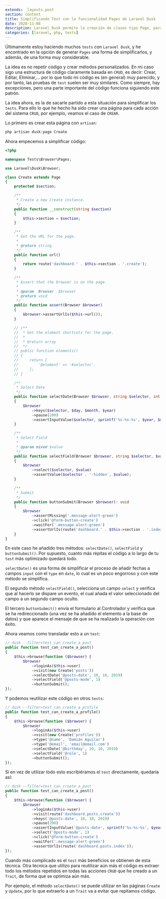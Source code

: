 ```yaml
---
extends: _layouts.post
section: content
title: Simplificando Test con la funcionalidad Pages de Laravel Dusk
date: 2020-11-08
description: Laravel Dusk permite la creación de clases tipo Page, para simplificar y automatizar procesos durante la realización de test
categories: [laravel, php, tests]
---
```


Últimamente estoy haciendo muchos `tests` con `Laravel Dusk`, y he encontrado en la opción de generar `Pages` una forma de simplificarlos, y además, de una forma muy considerable.

La idea es no repetir código y crear métodos personalizados. En mi caso sigo una estructura de código claramente basada en `CRUD`, es decir: Crear, Editar, Eliminar,... por lo que todo mi código es (en general) muy parecido, y por tanto, las pruebas de `test` suelen ser muy similares. Como siempre, hay excepciones, pero una parte importante del código funciona siguiendo este patrón.

La idea ahora, es la de sacarle partido a esta situación para simplificar los `tests`. Para ello lo que he hecho ha sido crear una página para cada acción del sistema `CRUD`, por ejemplo, veamos el caso de `CREAR`. 

Lo primero es crear esta página con `artisan`:

```bash
php artisan dusk:page Create
```

Ahora empecemos a simplificar código:

```php 
<?php

namespace Tests\Browser\Pages;

use Laravel\Dusk\Browser;

class Create extends Page
{
    protected $section;

    /**
     * Create a new Create instance.
     */
    public function __construct(string $section)
    {
        $this->section = $section;
    }

    /**
     * Get the URL for the page.
     *
     * @return string
     */
    public function url()
    {
        return route('dashboard.' . $this->section . '.create');
    }

    /**
     * Assert that the browser is on the page.
     *
     * @param  Browser  $browser
     * @return void
     */
    public function assert(Browser $browser)
    {
        $browser->assertUrlIs($this->url());
    }

    // /**
    //  * Get the element shortcuts for the page.
    //  *
    //  * @return array
    //  */
    // public function elements()
    // {
    //     return [
    //         '@element' => '#selector',
    //     ];
    // }

    /**
     * Select Date
     */
    public function selectDate(Browser $browser, string $selector, int $day, int $month, int $year): void
    {
        $browser
            ->keys($selector, $day, $month, $year)
            ->pause(200)
            ->assertInputValue($selector, sprintf('%s-%s-%s', $year, $month, $day));
    }

    /**
     * Select Field
     *
     * @param mixed $value
     */
    public function selectField(Browser $browser, string $selector, $value): void
    {
        $browser
            ->select($selector, $value)
            ->assertValue($selector . '-hidden', $value);
    }

    /**
     * Submit
     */
    public function buttonSubmit(Browser $browser): void
    {
        $browser
            ->assertMissing('.message-alert-green')
            ->click('@form-button-create')
            ->waitFor('.message-alert-green')
            ->assertUrlIs(route('dashboard.' . $this->section . '.index'));
    }
}

```

En este caso he añadido tres métodos: `selectDate()`, `selectField` y `buttonSubmit()`. Por supuesto, cuanto más répitas el código a lo largo de tu `test` más optimizado quedará todo. 

`selectDate()` es una forma de simplificar el proceso de añadir fechas a campos `input` con el `type` en `date`, lo cual es un poco engorroso y con este método se simplifica.

El segundo método `selectField()`, selecciona un campo `select` y verifica que al hacerlo se dispare un evento, el cual añada el valor seleccionado del campo a un segundo campo oculto.

El tercero `buttonSubmit()` envía el formulario al Controlador y verifica que se ha redireccionado (una vez se ha añadido el elemento a la base de datos) y que aparece el mensaje de que se ha realizado la operación con éxito.

Ahora veamos como transladar esto a un `test`:

```php 
// dusk --filter=test_can_create_a_post
public function test_can_create_a_post()
{
    $this->browse(function ($browser) {
        $browser
            ->loginAs($this->user)
            ->visit(new Create('posts'))
            ->selectDate('@posts-date', 10, 10, 2019)
            ->selectField('@posts-mode', 1)
            ->buttonSubmit();
});
```

Y podemos reutilizar este código en otros `tests`:

```php 
// dusk --filter=test_can_create_a_profile
public function test_can_create_a_profile()
{
    $this->browse(function ($browser) {
        $browser
            ->loginAs($this->user)
            ->visit(new Create('profiles'))
            ->type('@name', 'Damián Aguilar')
            ->type('@email', 'email@email.com')
            ->selectDate('@birthday', 10, 10, 2019)
            ->selectField('@role', 1)
            ->buttonSubmit();
});
```

Si en vez de utilizar todo esto escribiéramos el `test` directamente, quedaría así:

```php 
// dusk --filter=test_can_create_a_post
public function test_can_create_a_post()
{
    $this->browse(function ($browser) {
        $browser
            ->loginAs($this->user)
            ->visit(route('dashboard.posts.create'))
            ->keys('@posts-date', 10, 10, 2019)
            ->pause(200)
            ->assertInputValue('@posts-date', sprintf('%s-%s-%s', $year, $month, $day))
            ->select('@posts-mode', 1)
            ->click('@form-button-create')
            ->waitFor('.message-alert-green')
            ->assertUrlIs(route('dashboard.posts.index'));
});
```

Cuando más complicado es el `test` más beneficios se obtienen de esta técnica. Otra técnica que utilizo para reutilizar aún más el código es extraer todo los métodos repetidos en todas las acciones `CRUD` que he creado a un `Trait`, de forma que se optimiza aún más. 

Por ejemplo, el método `selectDate()` se puede utilizar en las páginas `Create` y `Update`, por lo que extraerlo a un `Trait` va a evitar que repitamos código. 
